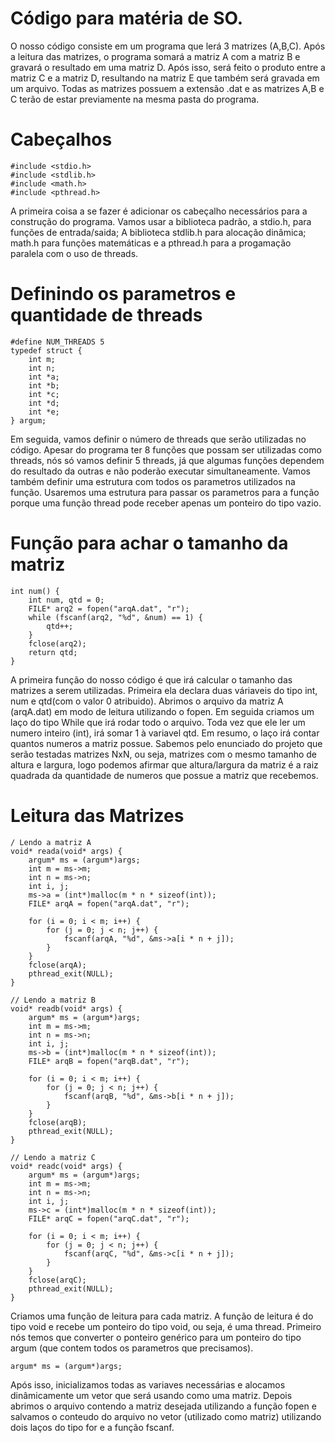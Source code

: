 # Código para matéria de SO.
O nosso código consiste em um programa que lerá 3 matrizes (A,B,C). Após a leitura das matrizes, o programa somará a matriz A com a matriz B e gravará o resultado em uma matriz D. Após isso, será feito o produto entre a matriz C e a matriz D, resultando na matriz E que também será gravada em um arquivo. Todas as matrizes possuem a extensão .dat e as matrizes A,B e C terão de estar previamente na mesma pasta do programa.

# Cabeçalhos
```
#include <stdio.h>
#include <stdlib.h>
#include <math.h>
#include <pthread.h>

```

A primeira coisa a se fazer é adicionar os cabeçalho necessários para a construção do programa. Vamos usar a biblioteca padrão, a stdio.h, para funções de entrada/saida; A biblioteca stdlib.h para alocação dinâmica; math.h para funções matemáticas e a pthread.h para a progamação paralela com o uso de threads. 

# Definindo os parametros e quantidade de threads
```
#define NUM_THREADS 5
typedef struct {
    int m;
    int n;
    int *a;
    int *b;
    int *c;
    int *d;
    int *e;
} argum;
```
Em seguida, vamos definir o número de threads que serão utilizadas no código. Apesar do programa ter 8 funções que possam ser utilizadas como threads, nós só vamos definir 5 threads, já que algumas funções dependem do resultado da outras e não poderão executar simultaneamente.
Vamos também definir uma estrutura com todos os parametros utilizados na função. Usaremos uma estrutura para passar os parametros para a função porque uma função thread pode receber apenas um ponteiro do tipo vazio.

# Função para achar o tamanho da matriz
```
int num() {
    int num, qtd = 0;
    FILE* arq2 = fopen("arqA.dat", "r");
    while (fscanf(arq2, "%d", &num) == 1) {
        qtd++;
    }
    fclose(arq2);
    return qtd;
}
```
A primeira função do nosso código é que irá calcular o tamanho das matrizes a serem utilizadas. Primeira ela declara duas váriaveis do tipo int, num e qtd(com o valor 0 atribuido). Abrimos o arquivo da matriz A (arqA.dat) em modo de leitura utilizando o fopen. Em seguida criamos um laço do tipo While que irá rodar todo o arquivo. Toda vez que ele ler um numero inteiro (int), irá somar 1 à variavel qtd. Em resumo, o laço irá contar quantos numeros a matriz possue. Sabemos pelo enunciado do projeto que serão testadas matrizes NxN, ou seja, matrizes com o mesmo tamanho de altura e largura, logo podemos afirmar que altura/largura da matriz é a raiz quadrada da quantidade de numeros que possue a matriz que recebemos.

# Leitura das Matrizes
```
/ Lendo a matriz A
void* reada(void* args) {
    argum* ms = (argum*)args;
    int m = ms->m;
    int n = ms->n;
    int i, j;
    ms->a = (int*)malloc(m * n * sizeof(int));
    FILE* arqA = fopen("arqA.dat", "r");

    for (i = 0; i < m; i++) {
        for (j = 0; j < n; j++) {
            fscanf(arqA, "%d", &ms->a[i * n + j]);
        }
    }
    fclose(arqA);
    pthread_exit(NULL);
}

// Lendo a matriz B
void* readb(void* args) {
    argum* ms = (argum*)args;
    int m = ms->m;
    int n = ms->n;
    int i, j;
    ms->b = (int*)malloc(m * n * sizeof(int));
    FILE* arqB = fopen("arqB.dat", "r");

    for (i = 0; i < m; i++) {
        for (j = 0; j < n; j++) {
            fscanf(arqB, "%d", &ms->b[i * n + j]);
        }
    }
    fclose(arqB);
    pthread_exit(NULL);
}

// Lendo a matriz C
void* readc(void* args) {
    argum* ms = (argum*)args;
    int m = ms->m;
    int n = ms->n;
    int i, j;
    ms->c = (int*)malloc(m * n * sizeof(int));
    FILE* arqC = fopen("arqC.dat", "r");

    for (i = 0; i < m; i++) {
        for (j = 0; j < n; j++) {
            fscanf(arqC, "%d", &ms->c[i * n + j]);
        }
    }
    fclose(arqC);
    pthread_exit(NULL);
}
```
Criamos uma função de leitura para cada matriz. A função de leitura é do tipo void e recebe um ponteiro do tipo void, ou seja, é uma thread. Primeiro nós temos que converter o ponteiro genérico para um ponteiro do tipo argum (que contem todos os parametros que precisamos). 
```
argum* ms = (argum*)args;
```

Após isso, inicializamos todas as variaves necessárias e alocamos dinâmicamente um vetor que será usando como uma matriz. Depois abrimos o arquivo contendo a matriz desejada utilizando a função fopen e salvamos o conteudo do arquivo no vetor (utilizado como matriz) utilizando dois laços do tipo for e a função fscanf.

